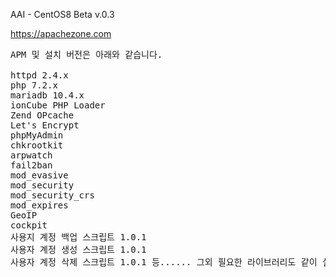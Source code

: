 AAI - CentOS8 Beta v.0.3


https://apachezone.com


<pre>
APM 및 설치 버전은 아래와 같습니다.

httpd 2.4.x
php 7.2.x
mariadb 10.4.x
ionCube PHP Loader
Zend OPcache
Let's Encrypt
phpMyAdmin
chkrootkit
arpwatch
fail2ban
mod_evasive
mod_security
mod_security_crs
mod_expires
GeoIP
cockpit
사용지 계정 백업 스크립트 1.0.1
사용자 계정 생성 스크립트 1.0.1
사용자 계정 삭제 스크립트 1.0.1 등...... 그외 필요한 라이브러리도 같이 설치가 됩니다. 
</pre>

